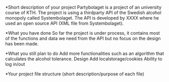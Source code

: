 *Short description of your project
Partybolaget is a project of an university course of KTH. The project is using a thirdparty API of the Swedish alcohol monopoly called Systembolaget. The API is developed by XXXX where he used an open source API (XML file from Systembolaget). 

*What you have done
So far the project is under process, it contains most of the functions and data we need from the API but no focus on the design has been made.

*What you still plan to do
Add more functionalities such as an algorithm that calculates the alcohol tolerance.
Design
Add localstorage/cookies
Ability to log in/out

*Your project file structure (short description/purpose of each file)
